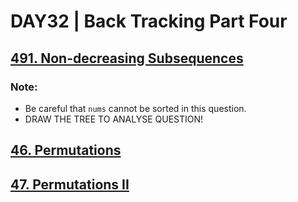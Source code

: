 # DAY32 | Back Tracking Part Four

## [491. Non-decreasing Subsequences](https://leetcode.com/problems/non-decreasing-subsequences/description/)
### Note:
- Be careful that `nums` cannot be sorted in this question. 
- DRAW THE TREE TO ANALYSE QUESTION!
## [46. Permutations](https://leetcode.com/problems/permutations/description/)
## [47. Permutations II](https://leetcode.com/problems/permutations-ii/)
